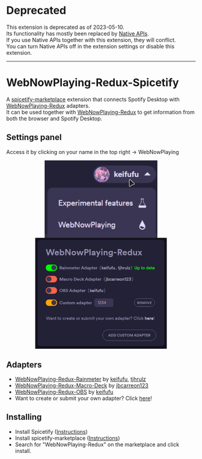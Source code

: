 # Deprecated
This extension is deprecated as of 2023-05-10.  
Its functionality has mostly been replaced by [Native APIs](https://github.com/keifufu/WebNowPlaying-Redux/blob/main/NativeAPIs.md).  
If you use Native APIs together with this extension, they will conflict.  
You can turn Native APIs off in the extension settings or disable this extension.  

--- 

# WebNowPlaying-Redux-Spicetify
A [spicetify-marketplace](https://github.com/spicetify/spicetify-marketplace) extension that connects Spotify Desktop with [WebNowPlaying-Redux](https://github.com/keifufu/WebNowPlaying-Redux) adapters.  
It can be used together with [WebNowPlaying-Redux](https://github.com/keifufu/WebNowPlaying-Redux) to get information from both the browser and Spotify Desktop.

## Settings panel
Access it by clicking on your name in the top right -> WebNowPlaying  
<p align="center">
  <img align="center" src="images/opening.jpg?raw=true" width="300" alt="accessing the settings panel">
  <img align="center" src="images/settingspanel.jpg?raw=true" width="350" alt="settings panel">
</p>

## Adapters
- [WebNowPlaying-Redux-Rainmeter](https://github.com/keifufu/WebNowPlaying-Redux-Rainmeter) by [keifufu](https://github.com/keifufu), [tjhrulz](https://github.com/tjhrulz/)
- [WebNowPlaying-Redux-Macro-Deck](https://github.com/jbcarreon123/WebNowPlaying-Redux-Macro-Deck) by [jbcarreon123](https://github.com/jbcarreon123)
- [WebNowPlaying-Redux-OBS](https://github.com/keifufu/WebNowPlaying-Redux-OBS) by [keifufu](https://github.com/keifufu)
- Want to create or submit your own adapter? Click [here](https://github.com/keifufu/WebNowPlaying-Redux/blob/main/CreatingAdapters.md)!

## Installing
- Install Spicetify ([Instructions](https://spicetify.app/docs/advanced-usage/installation/))
- Install spicetify-marketplace ([Instructions](https://github.com/spicetify/spicetify-marketplace/wiki/Installation))
- Search for "WebNowPlaying-Redux" on the marketplace and click install.
